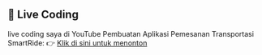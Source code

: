 ## 🎥 Live Coding
live coding saya di YouTube Pembuatan Aplikasi Pemesanan Transportasi SmartRide:
👉 [Klik di sini untuk menonton](https://www.youtube.com/live/WzOmNkbwadQ?si=MezxX3A-Lk6i62vu)